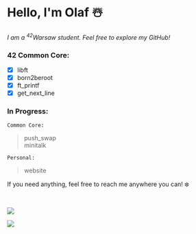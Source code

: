 # Hello, I'm Olaf ☃️
*I am a  <sup>42</sup>Warsaw student. Feel free to explore my GitHub!*

### 42 Common Core: 

- [x] libft
- [x] born2beroot
- [x] ft_printf
- [x] get_next_line

### In Progress:

`Common Core:`
> push_swap </br>
> minitalk

`Personal:`
> website </br>

If you need anything, feel free to reach me anywhere you can! ❄️
  
#
![](https://github-readme-stats.vercel.app/api/top-langs/?username=0h-laugh&theme=tokyonight&hide_border=true&include_all_commits=false&count_private=false&layout=compact) </br>

[![](https://visitcount.itsvg.in/api?id=0h-laugh&icon=5&color=6)](https://visitcount.itsvg.in)

